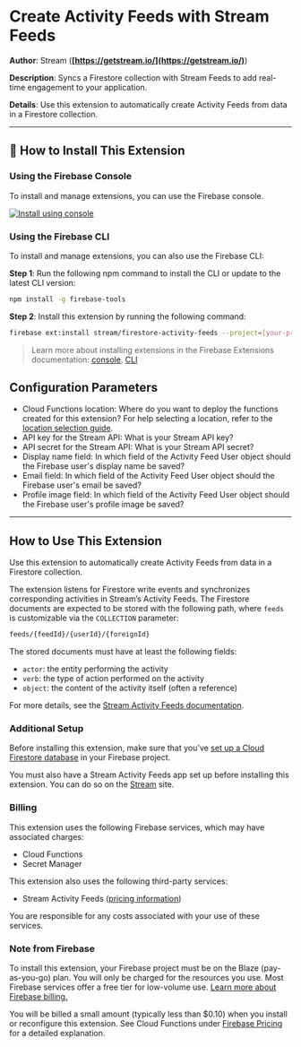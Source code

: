 # Create Activity Feeds with Stream Feeds

**Author**: Stream (**[https://getstream.io/](https://getstream.io/)**)

**Description**: Syncs a Firestore collection with Stream Feeds to add real-time engagement to your application.

**Details**: Use this extension to automatically create Activity Feeds from data in a Firestore collection.

---

## 🧩 How to Install This Extension

### Using the Firebase Console

To install and manage extensions, you can use the Firebase console.

[![Install using console](https://www.gstatic.com/mobilesdk/210513_mobilesdk/install-extension.png "Install using console")][install-link]

[install-link]: https://console.firebase.google.com/project/_/extensions/install?ref=stream/firestore-activity-feeds

### Using the Firebase CLI

To install and manage extensions, you can also use the Firebase CLI:

**Step 1**: Run the following npm command to install the CLI or update to the latest CLI version:

```bash
npm install -g firebase-tools
```

**Step 2**: Install this extension by running the following command:

```bash
firebase ext:install stream/firestore-activity-feeds --project=[your-project-id]
```

> Learn more about installing extensions in the Firebase Extensions documentation:
> [console](https://firebase.google.com/docs/extensions/install-extensions?platform=console),
> [CLI](https://firebase.google.com/docs/extensions/install-extensions?platform=cli)

## Configuration Parameters

- Cloud Functions location: Where do you want to deploy the functions created for this extension? For help selecting a location, refer to the [location selection guide](https://firebase.google.com/docs/functions/locations).
- API key for the Stream API: What is your Stream API key?
- API secret for the Stream API: What is your Stream API secret?
- Display name field: In which field of the Activity Feed User object should the Firebase user's display name be saved?
- Email field: In which field of the Activity Feed User object should the Firebase user's email be saved?
- Profile image field: In which field of the Activity Feed User object should the Firebase user's profile image be saved?

---

## How to Use This Extension

Use this extension to automatically create Activity Feeds from data in a Firestore collection.

The extension listens for Firestore write events and synchronizes corresponding activities in Stream’s Activity Feeds. The Firestore documents are expected to be stored with the following path, where `feeds` is customizable via the `COLLECTION` parameter:

```bash
feeds/{feedId}/{userId}/{foreignId}
```

The stored documents must have at least the following fields:

- `actor`: the entity performing the activity
- `verb`: the type of action performed on the activity
- `object`: the content of the activity itself (often a reference)

For more details, see the [Stream Activity Feeds documentation](https://getstream.io/activity-feeds/docs/node/adding_activities).

### Additional Setup

Before installing this extension, make sure that you've [set up a Cloud Firestore database](https://firebase.google.com/docs/firestore/quickstart) in your Firebase project.

You must also have a Stream Activity Feeds app set up before installing this extension. You can do so on the [Stream](https://getstream.io/) site.

### Billing

This extension uses the following Firebase services, which may have associated charges:

- Cloud Functions
- Secret Manager

This extension also uses the following third-party services:

- Stream Activity Feeds ([pricing information](https://getstream.io/activity-feeds/pricing/))

You are responsible for any costs associated with your use of these services.

### Note from Firebase

To install this extension, your Firebase project must be on the Blaze (pay-as-you-go) plan. You will only be charged for the resources you use. Most Firebase services offer a free tier for low-volume use. [Learn more about Firebase billing.](https://firebase.google.com/pricing)

You will be billed a small amount (typically less than $0.10) when you install or reconfigure this extension. See Cloud Functions under [Firebase Pricing](https://firebase.google.com/pricing) for a detailed explanation.
